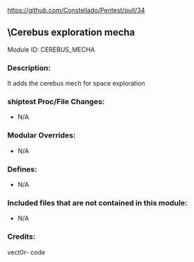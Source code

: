
https://github.com/Constellado/Pentest/pull/34

## \Cerebus exploration mecha 

Module ID: CEREBUS_MECHA

### Description:

It adds the cerebus mech for space exploration
### shiptest Proc/File Changes:

- N/A


### Modular Overrides:

- N/A


### Defines:

- N/A

### Included files that are not contained in this module:

- N/A


### Credits:

vect0r- code
